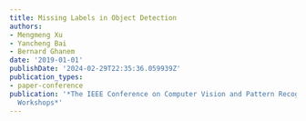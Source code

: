 ```yaml
---
title: Missing Labels in Object Detection
authors:
- Mengmeng Xu
- Yancheng Bai
- Bernard Ghanem
date: '2019-01-01'
publishDate: '2024-02-29T22:35:36.059939Z'
publication_types:
- paper-conference
publication: '*The IEEE Conference on Computer Vision and Pattern Recognition (CVPR)
  Workshops*'
---
```

